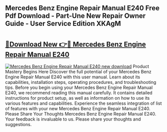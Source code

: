 ## Mercedes Benz Engine Repair Manual E240 Free Pdf Download - Part-Une New Repair Owner Guide - User Service Edition XKAgM

# <h2><a href="http://bc80583.oget.top/?id=Mercedes+Benz+Engine+Repair+Manual+E240">🔗Download New 👉🔴 Mercedes Benz Engine Repair Manual E240</a></h2>

[![Mercedes Benz Engine Repair Manual E240 new download](https://i.imgur.com/5g1atiW.png)](http://bc80583.oget.top/?id=Mercedes+Benz+Engine+Repair+Manual+E240)
Product Mastery Begins Here Discover the full potential of your Mercedes Benz Engine Repair Manual E240 with this user manual. Learn about its capabilities, installation steps, operating procedures, and troubleshooting tips. Before you begin using your Mercedes Benz Engine Repair Manual E240, we recommend reading this manual carefully. It contains detailed instructions for product setup, as well as information on how to use its various features and capabilities. Experience the seamless integration of list of features with your new Mercedes Benz Engine Repair Manual E240. Please Share Your Thoughts Mercedes Benz Engine Repair Manual E240. Your feedback is invaluable to us. Please share your thoughts and suggestions.
